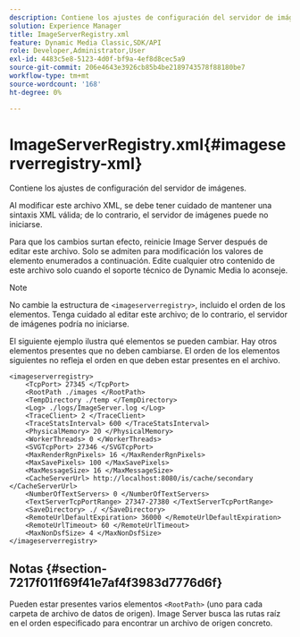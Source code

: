 ```yaml
---
description: Contiene los ajustes de configuración del servidor de imágenes.
solution: Experience Manager
title: ImageServerRegistry.xml
feature: Dynamic Media Classic,SDK/API
role: Developer,Administrator,User
exl-id: 4483c5e8-5123-4d0f-bf9a-4ef8d8cec5a9
source-git-commit: 206e4643e3926cb85b4be2189743578f88180be7
workflow-type: tm+mt
source-wordcount: '168'
ht-degree: 0%

---
```


# ImageServerRegistry.xml{#imageserverregistry-xml}

Contiene los ajustes de configuración del servidor de imágenes.

Al modificar este archivo XML, se debe tener cuidado de mantener una sintaxis XML válida; de lo contrario, el servidor de imágenes puede no iniciarse.

Para que los cambios surtan efecto, reinicie Image Server después de editar este archivo. Solo se admiten para modificación los valores de elemento enumerados a continuación. Edite cualquier otro contenido de este archivo solo cuando el soporte técnico de Dynamic Media lo aconseje.

>[!NOTE]
>
>No cambie la estructura de `<imageserverregistry>`, incluido el orden de los elementos. Tenga cuidado al editar este archivo; de lo contrario, el servidor de imágenes podría no iniciarse.

El siguiente ejemplo ilustra qué elementos se pueden cambiar. Hay otros elementos presentes que no deben cambiarse. El orden de los elementos siguientes no refleja el orden en que deben estar presentes en el archivo.

```
<imageserverregistry>
    <TcpPort> 27345 </TcpPort>    
    <RootPath ./images </RootPath>
    <TempDirectory ./temp </TempDirectory>
    <Log> ./logs/ImageServer.log </Log>
    <TraceClient> 2 </TraceClient>
    <TraceStatsInterval> 600 </TraceStatsInterval>
    <PhysicalMemory> 20 </PhysicalMemory>
    <WorkerThreads> 0 </WorkerThreads>
    <SVGTcpPort> 27346 </SVGTcpPort>
    <MaxRenderRgnPixels> 16 </MaxRenderRgnPixels>
    <MaxSavePixels> 100 </MaxSavePixels>
    <MaxMessageSize> 16 </MaxMessageSize>
    <CacheServerUrl> http://localhost:8080/is/cache/secondary </CacheServerUrl>
    <NumberOfTextServers> 0 </NumberOfTextServers>
    <TextServerTcpPortRange> 27347-27380 </TextServerTcpPortRange>
    <SaveDirectory> ./ </SaveDirectory>
    <RemoteUrlDefaultExpiration> 36000 </RemoteUrlDefaultExpiration>
    <RemoteUrlTimeout> 60 </RemoteUrlTimeout>
    <MaxNonDsfSize> 4 </MaxNonDsfSize>
</imageserverregistry>
```

## Notas {#section-7217f011f69f41e7af4f3983d7776d6f}

Pueden estar presentes varios elementos `<RootPath>` (uno para cada carpeta de archivo de datos de origen). Image Server busca las rutas raíz en el orden especificado para encontrar un archivo de origen concreto.

